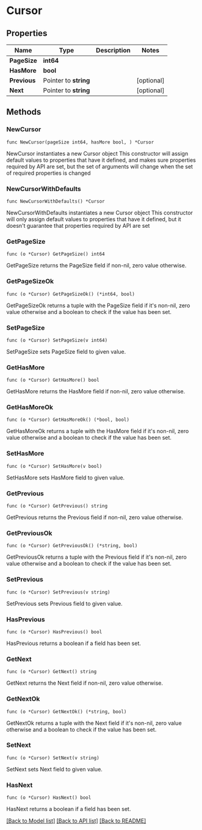 # Cursor

## Properties

Name | Type | Description | Notes
------------ | ------------- | ------------- | -------------
**PageSize** | **int64** |  | 
**HasMore** | **bool** |  | 
**Previous** | Pointer to **string** |  | [optional] 
**Next** | Pointer to **string** |  | [optional] 

## Methods

### NewCursor

`func NewCursor(pageSize int64, hasMore bool, ) *Cursor`

NewCursor instantiates a new Cursor object
This constructor will assign default values to properties that have it defined,
and makes sure properties required by API are set, but the set of arguments
will change when the set of required properties is changed

### NewCursorWithDefaults

`func NewCursorWithDefaults() *Cursor`

NewCursorWithDefaults instantiates a new Cursor object
This constructor will only assign default values to properties that have it defined,
but it doesn't guarantee that properties required by API are set

### GetPageSize

`func (o *Cursor) GetPageSize() int64`

GetPageSize returns the PageSize field if non-nil, zero value otherwise.

### GetPageSizeOk

`func (o *Cursor) GetPageSizeOk() (*int64, bool)`

GetPageSizeOk returns a tuple with the PageSize field if it's non-nil, zero value otherwise
and a boolean to check if the value has been set.

### SetPageSize

`func (o *Cursor) SetPageSize(v int64)`

SetPageSize sets PageSize field to given value.


### GetHasMore

`func (o *Cursor) GetHasMore() bool`

GetHasMore returns the HasMore field if non-nil, zero value otherwise.

### GetHasMoreOk

`func (o *Cursor) GetHasMoreOk() (*bool, bool)`

GetHasMoreOk returns a tuple with the HasMore field if it's non-nil, zero value otherwise
and a boolean to check if the value has been set.

### SetHasMore

`func (o *Cursor) SetHasMore(v bool)`

SetHasMore sets HasMore field to given value.


### GetPrevious

`func (o *Cursor) GetPrevious() string`

GetPrevious returns the Previous field if non-nil, zero value otherwise.

### GetPreviousOk

`func (o *Cursor) GetPreviousOk() (*string, bool)`

GetPreviousOk returns a tuple with the Previous field if it's non-nil, zero value otherwise
and a boolean to check if the value has been set.

### SetPrevious

`func (o *Cursor) SetPrevious(v string)`

SetPrevious sets Previous field to given value.

### HasPrevious

`func (o *Cursor) HasPrevious() bool`

HasPrevious returns a boolean if a field has been set.

### GetNext

`func (o *Cursor) GetNext() string`

GetNext returns the Next field if non-nil, zero value otherwise.

### GetNextOk

`func (o *Cursor) GetNextOk() (*string, bool)`

GetNextOk returns a tuple with the Next field if it's non-nil, zero value otherwise
and a boolean to check if the value has been set.

### SetNext

`func (o *Cursor) SetNext(v string)`

SetNext sets Next field to given value.

### HasNext

`func (o *Cursor) HasNext() bool`

HasNext returns a boolean if a field has been set.


[[Back to Model list]](../README.md#documentation-for-models) [[Back to API list]](../README.md#documentation-for-api-endpoints) [[Back to README]](../README.md)


